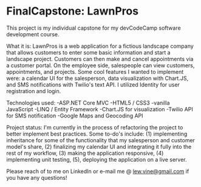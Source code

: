 # FinalCapstone: LawnPros

This project is my individual capstone for my devCodeCamp software development course.  

What it is: 
LawnPros is a web application for a fictious landscape company that allows customers to enter some basic information and start a landscape project.  Customers can then make and cancel appointments via a customer portal.  On the employee side, salespeople can view customers, appointments, and projects.  Some cool features I wanted to implement were: a calendar UI for the salesperson, data visualization with Chart.JS, and SMS notifications with Twilio's text API.  I utilized Identity for user registration and login.  

Technologies used:
-ASP.NET Core MVC
-HTML5 / CSS3
-vanilla JavaScript
-LINQ / Entity Framework
-Chart.JS for visualization
-Twilio API for SMS notification
-Google Maps and Geocoding API

Project status:
I'm currently in the process of refactoring the project to better implement best practices.  Some to-do's include: (1) implementing inheritance for some of the functionality that my salesperson and customer model's share, (2) finalizing my calendar UI and integrating it fully into the rest of my workflow, (3) making the application responsive, (4) implementing unit testing, (5), deploying the application on a live server.

Please reach of to me on LinkedIn or e-mail me @ lew.vine@gmail.com if you have any questions!
